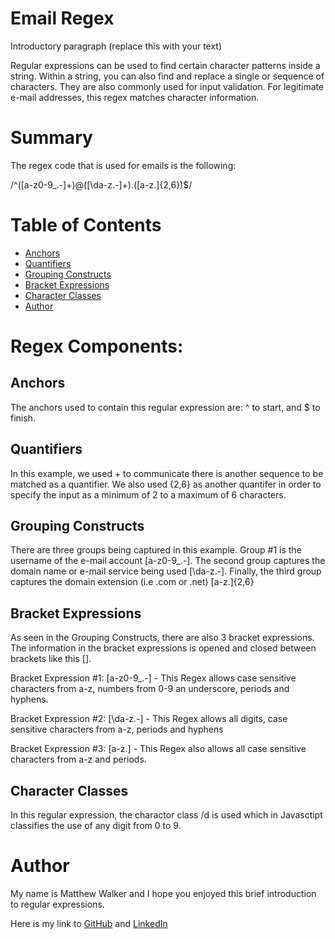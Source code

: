 # Email Regex 

Introductory paragraph (replace this with your text)

Regular expressions can be used to find certain character patterns inside a string. Within a string, you can also find and replace a single or sequence of characters. They are also commonly used for input validation. For legitimate e-mail addresses, this regex matches character information.

# Summary

The regex code that is used for emails is the following:

/^([a-z0-9_\.-]+)@([\da-z\.-]+)\.([a-z\.]{2,6})$/

# Table of Contents

- [Anchors](#anchors)
- [Quantifiers](#quantifiers)
- [Grouping Constructs](#grouping-constructs)
- [Bracket Expressions](#bracket-expressions)
- [Character Classes](#character-classes)
- [Author](#author)

# Regex Components:

## Anchors
The anchors used to contain this regular expression are: ^ to start, and $ to finish.


## Quantifiers
In this example, we used + to communicate there is another sequence to be matched as a quantifier. We also used {2,6} as another quantifer in order to specify the input as a minimum of 2 to a maximum of 6 characters.


## Grouping Constructs
There are three groups being captured in this example. Group #1 is the username of the e-mail account [a-z0-9_\.-]. The second group captures the domain name or e-mail service being used [\da-z\.-]. Finally, the third group captures the domain extension (i.e .com or .net) [a-z\.]{2,6}


## Bracket Expressions
As seen in the Grouping Constructs, there are also 3 bracket expressions. The information in the bracket expressions is opened and closed between brackets like this []. 

Bracket Expression #1: [a-z0-9_\.-] - This Regex allows case sensitive characters from a-z, numbers from 0-9 an underscore, periods and hyphens.

Bracket Expression #2: [\da-z\.-] - This Regex allows all digits, case sensitive characters from a-z, periods and hyphens

Bracket Expression #3: [a-z\.] - This Regex also allows all case sensitive characters from a-z and periods.



## Character Classes
In this regular expression, the charactor class /d is used which in Javasctipt classifies the use of any digit from 0 to 9.


# Author

My name is Matthew Walker and I hope you enjoyed this brief introduction to regular expressions.

Here is my link to [GitHub]( https://github.com/MatthewEvWalker?tab=repositories ) and [LinkedIn]( https://www.linkedin.com/in/matthew-walker-918422267/ )